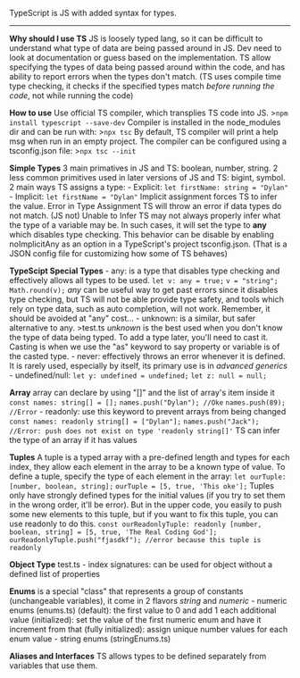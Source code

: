 TypeScript is JS with added syntax for types.
***

**Why should I use TS**
    JS is loosely typed lang, so it can be difficult to understand what type of data are being passed around in JS.
    Dev need to look at documentation or guess based on the implementation.
    TS allow specifying the types of data being passed around within the code, and has ability to report errors when the types don't match.
    (TS uses compile time type checking, it checks if the specified types match *before running the code*, not while running the code)

**How to use**
    Use official TS compiler, which transplies TS code into JS.
    >`npm install typescript --save-dev`
    Compiler is installed in the node_modules dir and can be run with:
    >`npx tsc`
    By default, TS compiler will print a help msg when run in an empty project.
    The compiler can be configured using a tsconfig.json file:
    >`npx tsc --init`

**Simple Types**
    3 main primatives in JS and TS: boolean, number, string.
    2 less common primitives used in later versions of JS and TS: bigint, symbol.
    2 main ways TS assigns a type:
    - Explicit:
        `let firstName: string = "Dylan"`
    - Implicit:
        `let firstName = "Dylan"`
        Implicit assignment forces TS to infer the value.
    Error in Type Assignment
        TS will throw an error if data types do not match. (JS not)
    Unable to Infer
        TS may not always properly infer what the type of a variable may be. In such cases, it will set the type to **any** which disables type checking.
        This behavior can be disable by enabling noImplicitAny as an option in a TypeScript's project tsconfig.json.
        (That is a JSON config file for customizing how some of TS behaves)

**TypeScipt Special Types**
    - any: is a type that disables type checking and effectively allows all types to be used.
        `let v: any = true;`
        `v = "string";`
        `Math.round(v);`
        *any* can be useful way to get past errors since it disables type checking, but TS will not be able provide type safety, 
        and tools which rely on type data, such as auto completion, will not work. Remember, it should be avoided at "any" cost...
    - unknown: is a similar, but safer alternative to any.
        >test.ts
        *unknown* is the best used when you don't know the type of data being typed. To add a type later, you'll need to cast it.
        Casting is when we use the "as" keyword to say property or variable is of the casted type.
    - never: effectively throws an error whenever it is defined. It is rarely used, especially by itself, its primary use is in *advanced generics*
    - undefined/null:
        `let y: undefined = undefined;`
        `let z: null = null;`

**Array**
    array can declare by using "[]" and the list of array's item inside it
        `const names: string[] = [];`
        `names.push("Dylan"); //Oke`
        `names.push(89); //Error`
    - readonly: use this keyword to prevent arrays from being changed
        `const names: readonly string[] = ["Dylan"];`
        `names.push("Jack"); //Error: push does not exist on type 'readonly string[]'`
    TS can infer the type of an array if it has values

**Tuples**
    A tuple is a typed array with a pre-defined length and types for each index, they allow each element in the array to be a known type of value.
    To define a tuple, specify the type of each element in the array:
        `let ourTuple: [number, boolean, string];`
        `ourTuple = [5, true, 'This oke'];`
    Tuples only have strongly defined types for the initial values (if you try to set them in the wrong order, it'll be error).
    But in the upper code, you easily to push some new elements to this tuple, but if you want to fix this tuple, you can use readonly to do this.
        `const ourReadonlyTuple: readonly [number, boolean, string] = [5, true, 'The Real Coding God'];`
        `ourReadonlyTuple.push("fjasdkf"); //error because this tuple is readonly`

**Object Type**
    test.ts
        <!--
        const car: { type: string, model: string, year?: number } = {
            type: "Toyota",
            model: "Corolla"
        };
        car.year = 2009;
        -->
    - index signatures: can be used for object without a defined list of properties

**Enums**
    is a special "class" that represents a group of constants (unchangeable variables), it come in 2 flavors *string* and *numeric*
    - numeric enums (enums.ts)
        (default): the first value to 0 and add 1 each additional value
        (initialized): set the value of the first numeric enum and have it increment from that
        (fully initialized): assign unique number values for each enum value
    - string enums (stringEnums.ts)

**Aliases and Interfaces**
    TS allows types to be defined separately from variables that use them.